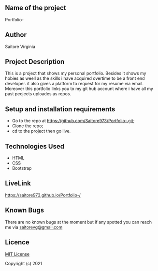 ## Name of the project

Portfolio-

## Author
Saitore Virginia


## Project Description

This is a project that shows my personal portfolio. Besides it shows my hobies as weell as the skills i have acquired overtime to be a front end developer. it also gives a platform to request for my resume via email. Moreover this portfolio links you to my git hub account where i have all my past peojects uploades as repos.

## Setup and installation requirements

* Go to the repo at https://github.com/Saitore973/Portfolio-.git;
* Clone the repo;
* cd to the project then go live.

## Technologies Used
* HTML
* CSS
* Bootstrap


## LiveLink
https://saitore973.github.io/Portfolio-/

## Known Bugs 

There are no known bugs at the moment but if any spotted you can reach me via saitorevg@gmail.com

## Licence

[MIT License](./LICENSE)

Copyright (c) 2021 
